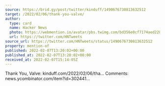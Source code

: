 ```yaml
---
source: https://brid.gy/post/twitter/kinduff/1490676730813632512
target: /2022/02/06/thank-you-valve/
author:
  type: card
  name: Hacker News
  photo: https://webmention.io/avatar/pbs.twimg.com/bd356e0cf7174aed2286323e5c0af0fbd2ba52cddb77eadd4520eb5f7f4a27b8.png
  url: https://twitter.com/HNTweets
source_url: https://twitter.com/HNTweets/status/1490676730813632512
property: mention-of
published: 2022-02-07T13:20:02+00:00
published_at: 2022-02-07T13:20:02+00:00
received_at: 2022-02-07T15:14:05Z
---
```


Thank You, Valve: kinduff.com/2022/02/06/tha… Comments: news.ycombinator.com/item?id=302441…